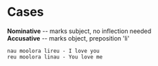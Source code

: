 ﻿# Cases
**Nominative** -- marks subject, no inflection needed  
**Accusative** -- marks object, preposition 'li'

`nau moolora lireu - I love you `  
`reu moolora linau - You love me`

